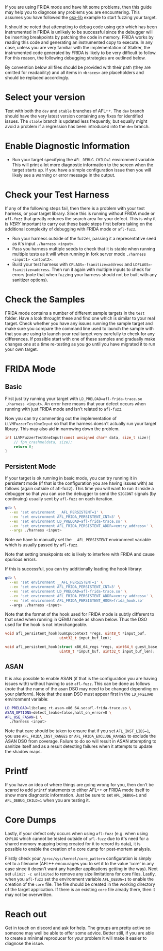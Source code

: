 If you are using FRIDA mode and have hit some problems, then this guide may help
you to diagnose any problems you are encountering. This assumes you have
followed the [osx-lib](#test/osx-lib) example to start fuzzing your target.

It should be noted that attempting to debug code using gdb which has been
instrumented in FRIDA is unlikely to be successful since the debugger will be
inserting breakpoints by patching the code in memory. FRIDA works by reading
this code and generating an instrumented copy to execute. In any case, unless
you are very familiar with the implementation of Stalker, the instrumented code
generated by FRIDA is likely to be very difficult to follow. For this reason,
the following debugging strategies are outlined below.

By convention below all files should be provided with their path (they are
omitted for readability) and all items in `<braces>` are placeholders and should
be replaced accordingly.

# Select your version
Test with both the `dev` and `stable` branches of AFL++. The `dev` branch should
have the very latest version containing any fixes for identified issues. The
`stable` branch is updated less frequently, but equally might avoid a problem if
a regression has been introduced into the `dev` branch.

# Enable Diagnostic Information
- Run your target specifying the `AFL_DEBUG_CHILD=1` environment variable. This
  will print a lot more diagnostic information to the screen when the target
  starts up. If you have a simple configuration issue then you will likely see a
  warning or error message in the output.

# Check your Test Harness
If any of the following steps fail, then there is a problem with your test
harness, or your target library. Since this is running without FRIDA mode or
`afl-fuzz` that greatly reduces the search area for your defect. This is why it
is *VERY* important to carry out these basic steps first before taking on the
additional complexity of debugging with FRIDA mode or `afl-fuzz`.

- Run your harness outside of the fuzzer, passing it a representative seed as
  it's input `./harness <input>`.
- Pass you harness multiple seeds to check that it is stable when running
  multiple tests as it will when running in fork server mode `./harness <input1>
  <intput2>`.
- Build your test harness with `CFLAGS=-fsanitize=address` and
  `LDFLAGS=-fsanitize=address`. Then run it again with multiple inputs to check
  for errors (note that when fuzzing your harness should not be built with any
  sanitizer options).

# Check the Samples
FRIDA mode contains a number of different sample targets in the `test` folder.
Have a look throught these and find one which is similar to your real target.
Check whether you have any issues running the sample target and make sure you
compare the command line used to launch the sample with that you are using to
launch your real target very carefully to check for any differences. If possible
start with one of these samples and gradually make changes one at a time
re-testing as you go until you have migrated it to run your own target.

# FRIDA Mode
## Basic
First just try running your target with `LD_PRELOAD=afl-frida-trace.so ./harness
 <input>`. An error here means that your defect occurs when running with just
 FRIDA mode and isn't related to `afl-fuzz`.

Now you can try commenting out the implementation of `LLVMFuzzerTestOneInput` so
that the harness doesn't actually run your target library. This may also aid in
narrowing down the problem.
```c
int LLVMFuzzerTestOneInput(const unsigned char* data, size_t size){
    // fpn_crashme(data, size);
    return 0;
}

```

## Persistent Mode
If your target is ok running in basic mode, you can try running it in persistent
mode (if that is the configuration you are having issues with) as follows (again
outside of afl-fuzz). This time you will want to run it inside a debugger so
that you can use the debugger to send the `SIGCONT` signals (by continuing)
usually sent by `afl-fuzz` on each iteration.

```bash
gdb \
  --ex 'set environment __AFL_PERSISTENT=1' \
  --ex 'set environment AFL_FRIDA_PERSISTENT_CNT=3' \
  --ex 'set environment LD_PRELOAD=afl-frida-trace.so' \
  --ex 'set environment AFL_FRIDA_PERSISTENT_ADDR=<entry_address>' \
  --args ./harness <input>
```
Note we have to manually set the `__AFL_PERSISTENT` environment variable which
is usually passed by `afl-fuzz`.

Note that setting breakpoints etc is likely to interfere with FRIDA and cause
spurious errors.

If this is successful, you can try additionally loading the hook library:
```bash
gdb \
  --ex 'set environment __AFL_PERSISTENT=1' \
  --ex 'set environment AFL_FRIDA_PERSISTENT_CNT=3' \
  --ex 'set environment LD_PRELOAD=afl-frida-trace.so' \
  --ex 'set environment AFL_FRIDA_PERSISTENT_ADDR=<entry_address>' \
  --ex 'set environment AFL_FRIDA_PERSISTENT_HOOK=frida_hook.so'
  --args ./harness <input>
```
Note that the format of the hook used for FRIDA mode is subtly different to that
used when running in QEMU mode as shown below. Thus the DSO used for the hook is
not interchangeable.

```c
void afl_persistent_hook(GumCpuContext *regs, uint8_t *input_buf,
                         uint32_t input_buf_len);

void afl_persistent_hook(struct x86_64_regs *regs, uint64_t guest_base,
                         uint8_t *input_buf, uint32_t input_buf_len);
```

## ASAN
It is also possible to enable ASAN (if that is the configuration you are having
issues with) without having to use `afl-fuzz`. This can be done as follows (note
that the name of the asan DSO may need to be changed depending on your
platform). Note that the asan DSO must appear first in the `LD_PRELOAD`
environment variable:

```bash
LD_PRELOAD=libclang_rt.asan-x86_64.so:afl-frida-trace.so \
ASAN_OPTIONS=detect_leaks=false,halt_on_error=0 \
AFL_USE_FASAN=1 \
  ./harness <input>
```

Note that care should be taken to ensure that if you set `AFL_INST_LIBS=1`, you
use `AFL_FRIDA_INST_RANGES` or `AFL_FRIDA_EXCLUDE_RANGES` to exclude the ASAN
DSO from coverage. Failure to do so will result in ASAN attempting to sanitize
itself and as a result detecting failures when it attempts to update the shadow
maps.

# Printf
If you have an idea of where things are going wrong for you, then don't be
scared to add `printf` statements to either AFL++ or FRIDA mode itself to show
more diagnostic information. Just be sure to set `AFL_DEBUG=1` and
`AFL_DEBUG_CHILD=1` when you are testing it.

# Core Dumps
Lastly, if your defect only occurs when using `afl-fuzz` (e.g. when using
`CMPLOG` which cannot be tested outside of `afl-fuzz` due to it's need for a
shared memory mapping being created for it to record its data), it is possible
to enable the creation of a core dump for post-mortem analysis.

Firstly check your `/proc/sys/kernel/core_pattern` configuration is simply set
to a filename (AFL++ encourages you to set it to the value 'core' in any case
since it doesn't want any handler applications getting in the way). Next set
`ulimit -c unlimited` to remove any size limitations for core files. Lastly,
when you `afl-fuzz` set the environment variable `AFL_DEBUG=1` to enable the
creation of the `core` file. The file should be created in the working directory
of the target application. If there is an existing `core` file aleady there,
then it may not be overwritten.

# Reach out
Get in touch on discord and ask for help. The groups are pretty active so
someone may well be able to offer some advice. Better still, if you are able to
create a minimal reproducer for your problem it will make it easier to diagnose
the issue.
